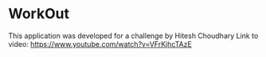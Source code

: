 # WorkOut

This application was developed for a challenge by Hitesh Choudhary
Link to video:
https://www.youtube.com/watch?v=VFrKjhcTAzE
